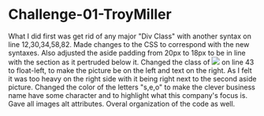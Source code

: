 # Challenge-01-TroyMiller
What I did first was get rid of any major "Div Class" with another syntax on line 12,30,34,58,82.
Made changes to the CSS to correspond with the new syntaxes. 
Also adjusted the aside padding from 20px to 18px to be in line with the section as it pertruded below it.
Changed the class of <img src="./assets/images/online-reputation-management.jpg"> on line 43 to float-left, to make the picture be on the left and text on the right. As I felt it was too heavy on the right side with it being right next to the second aside picture.
Changed the color of the letters "s,e,o" to make the clever business name have some character and to highlight what this company's focus is.
Gave all images alt attributes.
Overal organization of the code as well.  


